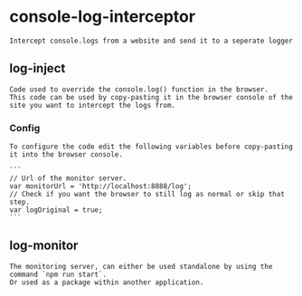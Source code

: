 # console-log-interceptor
    Intercept console.logs from a website and send it to a seperate logger

## log-inject
    Code used to override the console.log() function in the browser.
    This code can be used by copy-pasting it in the browser console of the site you want to intercept the logs from.
 
### Config
    To configure the code edit the following variables before copy-pasting it into the browser console.

    ```
    // Url of the monitor server.
    var monitorUrl = 'http://localhost:8888/log';
    // Check if you want the browser to still log as normal or skip that step.
    var logOriginal = true;
    ```

## log-monitor
    The monitoring server, can either be used standalone by using the command `npm run start`. 
    Or used as a package within another application.



